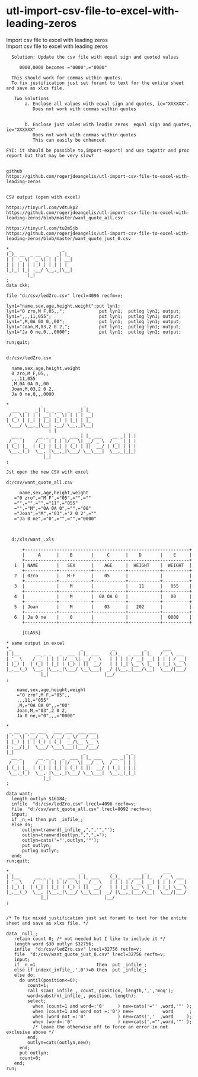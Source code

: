 # utl-import-csv-file-to-excel-with-leading-zeros
Import csv file to excel with leading zeros  
    Import csv file to excel with leading zeros                                                                            
                                                                                                                           
      Solution: Update the csv file with equal sign and quoted values                                                      
                                                                                                                           
         0000,0000 becomes ="0000",="0000"                                                                                 
                                                                                                                           
      This should work for commas within quotes.                                                                           
      To fix justification just set foramt to text for the entite sheet and save as xlxs file.                             
                                                                                                                           
       Two Solutions                                                                                                       
           a. Enclose all values with equal sign and quotes, ie="XXXXXX".                                                  
              Does not work with commas within quotes                                                                      
                                                                                                                           
                                                                                                                           
           b. Enclose just vales with leadin zeros  equal sign and quotes, ie="XXXXXX"                                     
              Does not work with commas within quotes                                                                      
              This can easily be enhanced.                                                                                 
                                                                                                                           
    FYI: it should be possible to,import-export) and use tagattr and proc report but that may be very slow?                
                                                                                                                           
                                                                                                                           
    github                                                                                                                 
    https://github.com/rogerjdeangelis/utl-import-csv-file-to-excel-with-leading-zeros                                     
                                                                                                                           
                                                                                                                           
    CSV output (open with excel)                                                                                           
                                                                                                                           
    https://tinyurl.com/vdtukp2                                                                                            
    https://github.com/rogerjdeangelis/utl-import-csv-file-to-excel-with-leading-zeros/blob/master/want_quote_all.csv      
                                                                                                                           
    https://tinyurl.com/tu2m5jb                                                                                            
    https://github.com/rogerjdeangelis/utl-import-csv-file-to-excel-with-leading-zeros/blob/master/want_quote_just_0.csv   
                                                                                                                           
    *_                   _                                                                                                 
    (_)_ __  _ __  _   _| |_                                                                                               
    | | '_ \| '_ \| | | | __|                                                                                              
    | | | | | |_) | |_| | |_                                                                                               
    |_|_| |_| .__/ \__,_|\__|                                                                                              
            |_|                                                                                                            
    ;                                                                                                                      
    data ckk;                                                                                                              
                                                                                                                           
    file "d:/csv/ledZro.csv" lrecl=4096 recfm=v;                                                                           
                                                                                                                           
    lyn1="name,sex,age,height,weight";put lyn1;                                                                            
    lyn1="0 zro,M F,05,,";             put lyn1;  putlog lyn1; output;                                                     
    lyn1=",,,11,055";                  put lyn1;  putlog lyn1; output;                                                     
    lyn1=",M,0A 0A 0,,00";             put lyn1;  putlog lyn1; output;                                                     
    lyn1="Joan,M,03,2 0 2,";           put lyn1;  putlog lyn1; output;                                                     
    lyn1="Ja 0 ne,0,,,0000";           put lyn1;  putlog lyn1; output;                                                     
                                                                                                                           
    run;quit;                                                                                                              
                                                                                                                           
                                                                                                                           
    d:/csv/ledZro.csv                                                                                                      
                                                                                                                           
      name,sex,age,height,weight                                                                                           
      0 zro,M F,05,,                                                                                                       
      ,,,11,055                                                                                                            
      ,M,0A 0A 0,,00                                                                                                       
      Joan,M,03,2 0 2,                                                                                                     
      Ja 0 ne,0,,,0000                                                                                                     
                                                                                                                           
    *            _               _                                                                                         
      ___  _   _| |_ _ __  _   _| |_                                                                                       
     / _ \| | | | __| '_ \| | | | __|                                                                                      
    | (_) | |_| | |_| |_) | |_| | |_                                                                                       
     \___/ \__,_|\__| .__/ \__,_|\__|                                                                                      
                    |_|                          _ _                                                                       
      __ _      __ _ _   _  ___ | |_ ___    __ _| | |                                                                      
     / _` |    / _` | | | |/ _ \| __/ _ \  / _` | | |                                                                      
    | (_| |_  | (_| | |_| | (_) | ||  __/ | (_| | | |                                                                      
     \__,_(_)  \__, |\__,_|\___/ \__\___|  \__,_|_|_|                                                                      
                  |_|                                                                                                      
    ;                                                                                                                      
                                                                                                                           
    Jst open the new CSV with excel                                                                                        
                                                                                                                           
    d:/csv/want_quote_all.csv                                                                                              
                                                                                                                           
         name,sex,age,height,weight                                                                                        
       ="0 zro",="M F",="05",="",=""                                                                                       
       ="",="",="",="11",="055"                                                                                            
       ="",="M",="0A 0A 0",="",="00"                                                                                       
       ="Joan",="M",="03",="2 0 2",=""                                                                                     
       ="Ja 0 ne",="0",="",="",="0000"                                                                                     
                                                                                                                           
                                                                                                                           
                                                                                                                           
      d:/xls/want_.xls                                                                                                     
                                                                                                                           
          +--------------------------------------------------------------+                                                 
          |     A      |    B       |     C      |    D       |    E     |                                                 
          +--------------------------------------------------------------+                                                 
       1  | NAME       |   SEX      |    AGE     |  HEIGHT    |  WEIGHT  |                                                 
          +------------+------------+------------+------------+----------+                                                 
       2  | 0zro       |   M-F      |    05      |            |          |                                                 
          +------------+------------+------------+------------+----------+                                                 
       3  |            |    M       |            |    11      |   055    |                                                 
          +------------+------------+------------+------------+----------+                                                 
       4  |            |    M       |  0A OA 0   |            |   00     |                                                 
          +------------+------------+------------+------------+----------+                                                 
       5  | Joan       |    M       |    03      |   202      |          |                                                 
          +------------+------------+------------+------------+----------+                                                 
       6  | Ja 0 ne    |    0       |            |            |  0000    |                                                 
          +------------+------------+------------+------------+----------+                                                 
                                                                                                                           
          [CLASS]                                                                                                          
                                                                                                                           
    * same output in excel                                                                                                 
    *_                          _           _           _      ___                                                         
    | |__      __ _ _   _  ___ | |_ ___    (_)_   _ ___| |_   / _ \ ___                                                    
    | '_ \    / _` | | | |/ _ \| __/ _ \   | | | | / __| __| | | | / __|                                                   
    | |_) |  | (_| | |_| | (_) | ||  __/   | | |_| \__ \ |_  | |_| \__ \                                                   
    |_.__(_)  \__, |\__,_|\___/ \__\___|  _/ |\__,_|___/\__|  \___/|___/                                                   
                 |_|                     |__/                                                                              
    ;                                                                                                                      
                                                                                                                           
        name,sex,age,height,weight                                                                                         
        ="0 zro",M F,="05",,                                                                                               
        ,,,11,="055"                                                                                                       
        ,M,="0A 0A 0",,="00"                                                                                               
        Joan,M,="03",2 0 2,                                                                                                
        Ja 0 ne,="0",,,="0000"                                                                                             
                                                                                                                           
    *                                                                                                                      
     _ __  _ __ ___   ___ ___  ___ ___                                                                                     
    | '_ \| '__/ _ \ / __/ _ \/ __/ __|                                                                                    
    | |_) | | | (_) | (_|  __/\__ \__ \                                                                                    
    | .__/|_|  \___/ \___\___||___/___/                                                                                    
    |_|                          _               _ _                                                                       
      __ _      __ _ _   _  ___ | |_ ___    __ _| | |                                                                      
     / _` |    / _` | | | |/ _ \| __/ _ \  / _` | | |                                                                      
    | (_| |_  | (_| | |_| | (_) | ||  __/ | (_| | | |                                                                      
     \__,_(_)  \__, |\__,_|\___/ \__\___|  \__,_|_|_|                                                                      
                  |_|                                                                                                      
    ;                                                                                                                      
                                                                                                                           
    data want;                                                                                                             
      length outlyn $16184;                                                                                                
      infile  "d:/csv/ledZro.csv" lrecl=4096 recfm=v;                                                                      
      file  "d:/csv/want_quote_all.csv" lrecl=8092 recfm=v;                                                                
      input;                                                                                                               
      if _n_=1 then put _infile_;                                                                                          
      else do;                                                                                                             
          outlyn=tranwrd(_infile_,",",'","');                                                                              
          outlyn=tranwrd(outlyn,",",",=");                                                                                 
          outlyn=cats('="',outlyn,'"');                                                                                    
          put outlyn;                                                                                                      
          putlog outlyn;                                                                                                   
      end;                                                                                                                 
    run;quit;                                                                                                              
                                                                                                                           
    *_                          _           _           _      ___                                                         
    | |__      __ _ _   _  ___ | |_ ___    (_)_   _ ___| |_   / _ \ ___                                                    
    | '_ \    / _` | | | |/ _ \| __/ _ \   | | | | / __| __| | | | / __|                                                   
    | |_) |  | (_| | |_| | (_) | ||  __/   | | |_| \__ \ |_  | |_| \__ \                                                   
    |_.__(_)  \__, |\__,_|\___/ \__\___|  _/ |\__,_|___/\__|  \___/|___/                                                   
                 |_|                     |__/                                                                              
    ;                                                                                                                      
                                                                                                                           
                                                                                                                           
    /* To fix mixed justification just set foramt to text for the entite sheet and save as xlxs file. */                   
                                                                                                                           
    data _null_;                                                                                                           
       retain count 0; /* not needed but I like to include it */                                                           
       length word $30 outlyn $32756;                                                                                      
       infile  "d:/csv/ledZro.csv" lrecl=32756 recfm=v;                                                                    
       file  "d:/csv/want_quote_just_0.csv" lrecl=32756 recfm=v;                                                           
       input;                                                                                                              
       if _n_=1                       then  put _infile_;                                                                  
       else if index(_infile_,',0')=0 then  put _infile_;                                                                  
       else do;                                                                                                            
         do until(position<=0);                                                                                            
            count+1;                                                                                                       
            call scan(_infile_, count, position, length,',','moq');                                                        
            word=substrn(_infile_, position, length);                                                                      
            select;                                                                                                        
              when (count=1 and word=:'0'     ) new=cats('="' ,word,'"' );                                                 
              when (count=1 and word not =:'0') new=           word      ;                                                 
              when (word not =:'0'            ) new=cats(','  ,word     );                                                 
              when (word=:'0'                 ) new=cats(',="',word,'"' );                                                 
              /* leave the otherwise off to force an error in not exclusive above */                                       
            end;                                                                                                           
            outlyn=cats(outlyn,new);                                                                                       
         end;                                                                                                              
         put outlyn;                                                                                                       
         count=0;                                                                                                          
       end;                                                                                                                
    run;                                                                                                                   
                                                                                                                           
